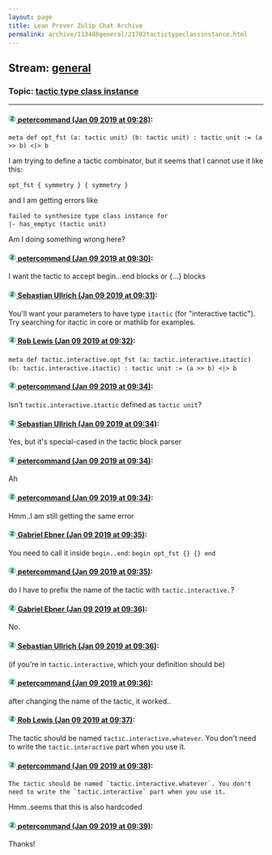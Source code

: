 ```yaml
---
layout: page
title: Lean Prover Zulip Chat Archive 
permalink: archive/113488general/21702tactictypeclassinstance.html
---
```


## Stream: [general](index.html)
### Topic: [tactic type class instance](21702tactictypeclassinstance.html)

---

#### [![Click to go to Zulip](../../assets/img/zulip2.png) petercommand (Jan 09 2019 at 09:28)](https://leanprover.zulipchat.com/#narrow/stream/113488-general/topic/tactic%20type%20class%20instance/near/154708014):
```
meta def opt_fst (a: tactic unit) (b: tactic unit) : tactic unit := (a >> b) <|> b
```
I am trying to define a tactic combinator, but it seems that I cannot use it like this:
```
opt_fst { symmetry } { symmetry }
```
and I am getting errors like
```
failed to synthesize type class instance for
|- has_emptyc (tactic unit)
```
Am I doing something wrong here?

#### [![Click to go to Zulip](../../assets/img/zulip2.png) petercommand (Jan 09 2019 at 09:30)](https://leanprover.zulipchat.com/#narrow/stream/113488-general/topic/tactic%20type%20class%20instance/near/154708130):
I want the tactic to accept begin...end blocks or {...} blocks

#### [![Click to go to Zulip](../../assets/img/zulip2.png) Sebastian Ullrich (Jan 09 2019 at 09:31)](https://leanprover.zulipchat.com/#narrow/stream/113488-general/topic/tactic%20type%20class%20instance/near/154708169):
You'll want your parameters to have type `itactic` (for "interactive tactic"). Try searching for itactic in core or mathlib for examples.

#### [![Click to go to Zulip](../../assets/img/zulip2.png) Rob Lewis (Jan 09 2019 at 09:32)](https://leanprover.zulipchat.com/#narrow/stream/113488-general/topic/tactic%20type%20class%20instance/near/154708213):
`meta def tactic.interactive.opt_fst (a: tactic.interactive.itactic) (b: tactic.interactive.itactic) : tactic unit := (a >> b) <|> b`

#### [![Click to go to Zulip](../../assets/img/zulip2.png) petercommand (Jan 09 2019 at 09:34)](https://leanprover.zulipchat.com/#narrow/stream/113488-general/topic/tactic%20type%20class%20instance/near/154708254):
Isn't ```tactic.interactive.itactic``` defined as ```tactic unit```?

#### [![Click to go to Zulip](../../assets/img/zulip2.png) Sebastian Ullrich (Jan 09 2019 at 09:34)](https://leanprover.zulipchat.com/#narrow/stream/113488-general/topic/tactic%20type%20class%20instance/near/154708297):
Yes, but it's special-cased in the tactic block parser

#### [![Click to go to Zulip](../../assets/img/zulip2.png) petercommand (Jan 09 2019 at 09:34)](https://leanprover.zulipchat.com/#narrow/stream/113488-general/topic/tactic%20type%20class%20instance/near/154708301):
Ah

#### [![Click to go to Zulip](../../assets/img/zulip2.png) petercommand (Jan 09 2019 at 09:34)](https://leanprover.zulipchat.com/#narrow/stream/113488-general/topic/tactic%20type%20class%20instance/near/154708303):
Hmm..I am still getting the same error

#### [![Click to go to Zulip](../../assets/img/zulip2.png) Gabriel Ebner (Jan 09 2019 at 09:35)](https://leanprover.zulipchat.com/#narrow/stream/113488-general/topic/tactic%20type%20class%20instance/near/154708334):
You need to call it inside `begin..end`: `begin opt_fst {} {} end`

#### [![Click to go to Zulip](../../assets/img/zulip2.png) petercommand (Jan 09 2019 at 09:35)](https://leanprover.zulipchat.com/#narrow/stream/113488-general/topic/tactic%20type%20class%20instance/near/154708347):
do I have to prefix the name of the tactic with ```tactic.interactive.```?

#### [![Click to go to Zulip](../../assets/img/zulip2.png) Gabriel Ebner (Jan 09 2019 at 09:36)](https://leanprover.zulipchat.com/#narrow/stream/113488-general/topic/tactic%20type%20class%20instance/near/154708385):
No.

#### [![Click to go to Zulip](../../assets/img/zulip2.png) Sebastian Ullrich (Jan 09 2019 at 09:36)](https://leanprover.zulipchat.com/#narrow/stream/113488-general/topic/tactic%20type%20class%20instance/near/154708394):
(if you're in `tactic.interactive`, which your definition should be)

#### [![Click to go to Zulip](../../assets/img/zulip2.png) petercommand (Jan 09 2019 at 09:36)](https://leanprover.zulipchat.com/#narrow/stream/113488-general/topic/tactic%20type%20class%20instance/near/154708400):
after changing the name of the tactic, it worked..

#### [![Click to go to Zulip](../../assets/img/zulip2.png) Rob Lewis (Jan 09 2019 at 09:37)](https://leanprover.zulipchat.com/#narrow/stream/113488-general/topic/tactic%20type%20class%20instance/near/154708416):
The tactic should be named `tactic.interactive.whatever`. You don't need to write the `tactic.interactive` part when you use it.

#### [![Click to go to Zulip](../../assets/img/zulip2.png) petercommand (Jan 09 2019 at 09:38)](https://leanprover.zulipchat.com/#narrow/stream/113488-general/topic/tactic%20type%20class%20instance/near/154708478):
```quote
The tactic should be named `tactic.interactive.whatever`. You don't need to write the `tactic.interactive` part when you use it.
```
Hmm..seems that this is also hardcoded

#### [![Click to go to Zulip](../../assets/img/zulip2.png) petercommand (Jan 09 2019 at 09:39)](https://leanprover.zulipchat.com/#narrow/stream/113488-general/topic/tactic%20type%20class%20instance/near/154708504):
Thanks!


